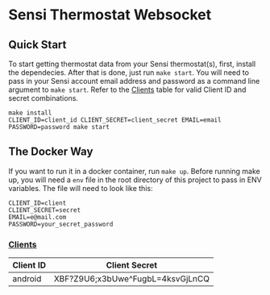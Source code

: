 # Sensi Thermostat Websocket


## Quick Start
To start getting thermostat data from your Sensi thermostat(s), first, install the dependecies. After that is done, just run `make start`. You will need to pass in your Sensi account email address and password as a command line argument to `make start`.
Refer to the [Clients](#Clients) table for valid Client ID and secret combinations.

```
make install
CLIENT_ID=client_id CLIENT_SECRET=client_secret EMAIL=email PASSWORD=password make start
```

## The Docker Way
If you want to run it in a docker container, run `make up`.
Before running make up, you will need a `env` file in the root directory of this project to pass in ENV variables.
The file will need to look like this:
```
CLIENT_ID=client
CLIENT_SECRET=secret
EMAIL=e@mail.com
PASSWORD=your_secret_password
```

### [Clients](#Clients)
| Client ID | Client Secret  |
|---|---|
| android  | XBF?Z9U6;x3bUwe^FugbL=4ksvGjLnCQ |
